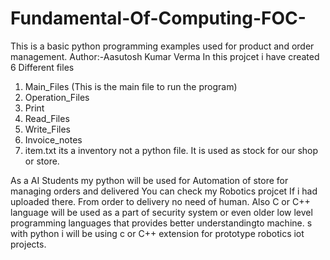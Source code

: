 # Fundamental-Of-Computing-FOC-
This is a basic python programming examples used for product and order management. 
Author:-Aasutosh Kumar Verma
 In this projcet i have created 6 Different files 
 1. Main_Files (This is the main file to run the program)
 2. Operation_Files
 3. Print
 4. Read_Files
 5. Write_Files
 6. Invoice_notes
 7. item.txt its a inventory not a python file. It is used as stock for our shop or store.

As a AI Students my python will be used for Automation of store for managing orders and delivered You can check my Robotics projcet If i had uploaded there.
From order to delivery no need of human.
Also C or C++ language will be used as a part of security system or even older low level programming languages that provides better understandingto machine. s with python i will be using c or C++ extension for prototype robotics iot projects. 
